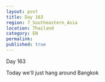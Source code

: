 ```yaml
---
layout: post
title: Day 163
region: 7_Southeastern_Asia
location: Thailand
category: EN
permalink:
published: true
---
```


Day 163

Today we'll just hang around Bangkok

<p><a
href="https://lh3.googleusercontent.com/_wyaZTxs6ZBjp8qVcdtx3Z-XV5_O1SYEDt8OIF0-B99REe9Yruo3M1GFFXjzfVMFU_SKlGJS37GJ8N_weN_SoTjqvIljW7so1DtCPKBSwn8x5OLz988Hbsm2sevwx6DtmXLBFf4DD5-e31EIi_1ypSkFrkE8I9gWCsoUk7LF-SMh5KVYrG-TIY72Bi9IR3eZ8KhqRuI6crS0q1uW3WpP-AuSbSpwTNORhGiV45m3_M25zdQDcBXdIaZ53-82x1k7yJlzUkuKeVScYh7bqI9927KTIfeDN694uexjyhgZlvQ2PpqEz4jMHsb6u8kqVhIKUIIYk5c6FunjKsj9ZTK-zNWyI_rI5nj8nioRhNs6U2DE-Q53M7cqGUR2sWj2mH8-2dL4SEEv8kNvE1CtVYTrX5gP8SM0e-H4DYEvDbePb-lx0mGnVMOofTGGH8isyswy5ozNuzW32OCOHcY-RwfjiB7mNnwY0kWhogMNb87hNRI0pNIEZsPRjRGiKZ7adgOGtFxt8w4KaS208r5RzgKCf_fj42oxbDG8uwHfolwmqwd-GIQXe-DFgC_hCKB5E2wyKBgZ-d-DPHkSAtHSOfh23Zm2iE3jIcIFPcxnNgqGyyuY7l1eVE7y82eM-48391TXP8IP3NysuSCAkIfnnzvZ3Z8OMWRIFeRlgO9FClYhahI6dnR8XePO5JgaNn8IWLO7bpWOJHSPIUASDq3XawI=w836-h627-no"><img 
src="https://lh3.googleusercontent.com/_wyaZTxs6ZBjp8qVcdtx3Z-XV5_O1SYEDt8OIF0-B99REe9Yruo3M1GFFXjzfVMFU_SKlGJS37GJ8N_weN_SoTjqvIljW7so1DtCPKBSwn8x5OLz988Hbsm2sevwx6DtmXLBFf4DD5-e31EIi_1ypSkFrkE8I9gWCsoUk7LF-SMh5KVYrG-TIY72Bi9IR3eZ8KhqRuI6crS0q1uW3WpP-AuSbSpwTNORhGiV45m3_M25zdQDcBXdIaZ53-82x1k7yJlzUkuKeVScYh7bqI9927KTIfeDN694uexjyhgZlvQ2PpqEz4jMHsb6u8kqVhIKUIIYk5c6FunjKsj9ZTK-zNWyI_rI5nj8nioRhNs6U2DE-Q53M7cqGUR2sWj2mH8-2dL4SEEv8kNvE1CtVYTrX5gP8SM0e-H4DYEvDbePb-lx0mGnVMOofTGGH8isyswy5ozNuzW32OCOHcY-RwfjiB7mNnwY0kWhogMNb87hNRI0pNIEZsPRjRGiKZ7adgOGtFxt8w4KaS208r5RzgKCf_fj42oxbDG8uwHfolwmqwd-GIQXe-DFgC_hCKB5E2wyKBgZ-d-DPHkSAtHSOfh23Zm2iE3jIcIFPcxnNgqGyyuY7l1eVE7y82eM-48391TXP8IP3NysuSCAkIfnnzvZ3Z8OMWRIFeRlgO9FClYhahI6dnR8XePO5JgaNn8IWLO7bpWOJHSPIUASDq3XawI=w836-h627-no" class="oversize" alt=""></a></p>

<p><a
href="https://lh3.googleusercontent.com/IoquOOtCWAghxXxm2apVk1muC1bZ8WDEDfa3-mk982rtSkZrc1qNvdOll73fcX4UCgtCvDXo06QokEZbk-QX-uIlslXJWvqVUrsTftHbgWMHjMkGRQT7ScsPobQhHfylsSvWlFoZHbNJ1PQUMU6_GzQmaoFL16LGoak4RkeTstE4LFEuwFzFI6smIuXO2UkRJct2FV8nVr6X4itAeFqqedBT9pJX4OPYwh2R7bZN6949BT8UZqL53nYIf11amyfnLnptIOyvbvGjnolP2yGN0c3sbpcFBeOMn_LmZ65Ps_FdJ74s-CGz266buGJKAENWtvwQT6PAVh678MP9JFxm10K6LoF6nxG6pR9k0tGyvYhyQDikZz6Cy7lNrWzVVQDguQix_02DCl4nVBqvj71cZOo8rIUB9dk5hcQ73K6dy6hyvpSthGikeyWjtRrTkHyvCPw-9tHvxLwYsuSVOhncqcxTXIE_-zmB8MlUzvrtuDrNlLFul8JrinNvbUIY3ccmU56DZ4hh3WasqGVjh4fAz-YHbJIlnMwcqFoQEMVpf1H8OW0hN-olJmTTCCL2T4IRTzshe0T8YDiRMQkHWuWtFrDTzqseCS8MIRRxE7QakgSj2MVPB0vx5S-Kso46ZcHVRap02Th6DZn4UcU7byIYHY9iWKn9-004A1GV41DTRca2XUjnPFbhg4Ctju6QY8RaoscSiyR9OcLKbdMX5Yc=w836-h627-no"><img 
src="https://lh3.googleusercontent.com/IoquOOtCWAghxXxm2apVk1muC1bZ8WDEDfa3-mk982rtSkZrc1qNvdOll73fcX4UCgtCvDXo06QokEZbk-QX-uIlslXJWvqVUrsTftHbgWMHjMkGRQT7ScsPobQhHfylsSvWlFoZHbNJ1PQUMU6_GzQmaoFL16LGoak4RkeTstE4LFEuwFzFI6smIuXO2UkRJct2FV8nVr6X4itAeFqqedBT9pJX4OPYwh2R7bZN6949BT8UZqL53nYIf11amyfnLnptIOyvbvGjnolP2yGN0c3sbpcFBeOMn_LmZ65Ps_FdJ74s-CGz266buGJKAENWtvwQT6PAVh678MP9JFxm10K6LoF6nxG6pR9k0tGyvYhyQDikZz6Cy7lNrWzVVQDguQix_02DCl4nVBqvj71cZOo8rIUB9dk5hcQ73K6dy6hyvpSthGikeyWjtRrTkHyvCPw-9tHvxLwYsuSVOhncqcxTXIE_-zmB8MlUzvrtuDrNlLFul8JrinNvbUIY3ccmU56DZ4hh3WasqGVjh4fAz-YHbJIlnMwcqFoQEMVpf1H8OW0hN-olJmTTCCL2T4IRTzshe0T8YDiRMQkHWuWtFrDTzqseCS8MIRRxE7QakgSj2MVPB0vx5S-Kso46ZcHVRap02Th6DZn4UcU7byIYHY9iWKn9-004A1GV41DTRca2XUjnPFbhg4Ctju6QY8RaoscSiyR9OcLKbdMX5Yc=w836-h627-no" class="oversize" alt=""></a></p>

<p><a
href="https://lh3.googleusercontent.com/1MAY8Dntw0_HJuDddpJ3XyjCzkXLBhBiambirIlQPkpLEzRFAIv8R14-70Hv9YlxvcOsWxTMLVFqTJUB7Cdx_eqb-PWyxMrNa9tNveK-ytNVF46DAkgbeSP98TPgujEfauG4QLcpHfSIXMUYra3mSbEXrkhDV6qU7tagxtzPjIyZtmN6r2qQ5L5cXScVmZ2bVoQZnmMUjbBfw_v1eLkM7hfw7mDqeBdfYNOjsar3U7W3qMtW37YAh_aoVROr2Mp5VPrYINIbB9-79_h4dkrMuWxSzqbS9eYK6x9S4lgnZDbz1aAlEicD0gTFmZFJrvJlz-3Ulyermqoe3ugAgj5K3s0Hh-EIkuYYDEpnawkjl0iq1TjDzmhGlWQijS4n4Vz_IffdW2WMU7OTelBR3hc3QBO7utYC1BxKVBsmWN--gudplVU6cbAdW9gGLtOLhk3Svlcf9DDNcX3pqWq3T4hAaRjMrLltxNLSyuhQGFSlg6mPd2mBNk7xVbJipY6HKVR4tX-ls9joDA8kwD6IBMFsSawN29_p6z0ZOdVxv6SG99Af6ibRkEJLXRAOJlnN8vInrM4Aw4xMKtPDyhI30DYxxvngC7E5rx7fEM56fKEEkYxKybEzkSEKCiMVN-OEqJhBG_pE9lDUYWV5Ac_woQId7GZkNB1PGIbm2YVEoHHaroN8Hv8lsNKbQKFWvY5ZrMv0ZqKt0dajBmWrS47Enl8=w836-h627-no"><img 
src="https://lh3.googleusercontent.com/1MAY8Dntw0_HJuDddpJ3XyjCzkXLBhBiambirIlQPkpLEzRFAIv8R14-70Hv9YlxvcOsWxTMLVFqTJUB7Cdx_eqb-PWyxMrNa9tNveK-ytNVF46DAkgbeSP98TPgujEfauG4QLcpHfSIXMUYra3mSbEXrkhDV6qU7tagxtzPjIyZtmN6r2qQ5L5cXScVmZ2bVoQZnmMUjbBfw_v1eLkM7hfw7mDqeBdfYNOjsar3U7W3qMtW37YAh_aoVROr2Mp5VPrYINIbB9-79_h4dkrMuWxSzqbS9eYK6x9S4lgnZDbz1aAlEicD0gTFmZFJrvJlz-3Ulyermqoe3ugAgj5K3s0Hh-EIkuYYDEpnawkjl0iq1TjDzmhGlWQijS4n4Vz_IffdW2WMU7OTelBR3hc3QBO7utYC1BxKVBsmWN--gudplVU6cbAdW9gGLtOLhk3Svlcf9DDNcX3pqWq3T4hAaRjMrLltxNLSyuhQGFSlg6mPd2mBNk7xVbJipY6HKVR4tX-ls9joDA8kwD6IBMFsSawN29_p6z0ZOdVxv6SG99Af6ibRkEJLXRAOJlnN8vInrM4Aw4xMKtPDyhI30DYxxvngC7E5rx7fEM56fKEEkYxKybEzkSEKCiMVN-OEqJhBG_pE9lDUYWV5Ac_woQId7GZkNB1PGIbm2YVEoHHaroN8Hv8lsNKbQKFWvY5ZrMv0ZqKt0dajBmWrS47Enl8=w836-h627-no" class="oversize" alt=""></a></p>

<p><a
href="https://lh3.googleusercontent.com/-jJ2RIp843x42EZlXxSoAgGIv9mub0GKUFl2xqOK2KRzzmn1Yuu_TYaYwPb7E1JdipYNEA4GlDcuv3kN4zpc3LS3dl6fLgdJUPTP-Cdy5BrSawdUAjZtjm8AQ8JiUJwzv4C9MFuPs3d_Y4anQsKFAwem1Dg2n8s0pjM-onZZFTBN3ZVHFFgOZilXbCJAkYpfmgZmrCnVuvkN01C6-8IpLoede5sAKVAlWqFzv7PujRqjPzKXV-R9leDPGuUJZ0hhrClt6ZNv7z1lg-2SXjRXdGaIRzemPivv3DpAgumbW9HWYZDc2I1lMXr718gx8amlEsnYAFH2iUBilti13omQHN4uB69PYx08CZzGyjnlNjiCYr8uTIM0Z-KRRjL4tKFU33HnTAWVQ_vIBYA-j4AtRdHRumx4-93XyLRmgyChPCv0iEATq_STTMdBbjDkOExUvRtO9lhh1KcFziKAqtpPYH1fM51ao5RB2y-3gynkequujH-a1TvH2lXofG74faYD8P_0jYoYYe2AbjuVv4dozSmFHButyi9znUWpDI7-FBnLAGMhnAHynQ-I8C672cliNbjV2Uz8zD_YiHbUF0RvETg0D15sVtgfGRBSqgIywPpWu3gj4vJpVekRoLUrxu0Ha8LcDLQbcPxJBqKugZ4k9KN52cF0xFGuqb8Afjx7UHFDtDuIADORZX-v8EZhSm1D1f0DzTO3CCXSYYgnMuE=w669-h502-no"><img 
src="https://lh3.googleusercontent.com/-jJ2RIp843x42EZlXxSoAgGIv9mub0GKUFl2xqOK2KRzzmn1Yuu_TYaYwPb7E1JdipYNEA4GlDcuv3kN4zpc3LS3dl6fLgdJUPTP-Cdy5BrSawdUAjZtjm8AQ8JiUJwzv4C9MFuPs3d_Y4anQsKFAwem1Dg2n8s0pjM-onZZFTBN3ZVHFFgOZilXbCJAkYpfmgZmrCnVuvkN01C6-8IpLoede5sAKVAlWqFzv7PujRqjPzKXV-R9leDPGuUJZ0hhrClt6ZNv7z1lg-2SXjRXdGaIRzemPivv3DpAgumbW9HWYZDc2I1lMXr718gx8amlEsnYAFH2iUBilti13omQHN4uB69PYx08CZzGyjnlNjiCYr8uTIM0Z-KRRjL4tKFU33HnTAWVQ_vIBYA-j4AtRdHRumx4-93XyLRmgyChPCv0iEATq_STTMdBbjDkOExUvRtO9lhh1KcFziKAqtpPYH1fM51ao5RB2y-3gynkequujH-a1TvH2lXofG74faYD8P_0jYoYYe2AbjuVv4dozSmFHButyi9znUWpDI7-FBnLAGMhnAHynQ-I8C672cliNbjV2Uz8zD_YiHbUF0RvETg0D15sVtgfGRBSqgIywPpWu3gj4vJpVekRoLUrxu0Ha8LcDLQbcPxJBqKugZ4k9KN52cF0xFGuqb8Afjx7UHFDtDuIADORZX-v8EZhSm1D1f0DzTO3CCXSYYgnMuE=w669-h502-no" class="oversize" alt=""></a></p>

<p><a
href="https://lh3.googleusercontent.com/qwN2NwdE3Ws5eb7t-1tKj3DepDQYjkWjAka6inxd57x82AH7NuI7YNk04AAqJCRb5uBcrpsNeYSv4LCiA9VPXW-hXZ3kKqJm-mY3Q1zCIQsZr4R3zSQ7Jx7LTxG1H8e14HkUFiHw2z_yxBPrPWgt_Pl4TN9j2FzWQtYtrKhPCodruqyjl8V-nbJqQRPM8l3N9NfAfxozMweaOpgw3bjyQmFU0usTYcG9vCd_sRohOgDsb5l2z4c1_xZCrBRA6WXjMzN9oMaX2tbSJtEVo_60-f6xLqYlazlZwKj7276k_7ize0mrBvyeh0kwauYWYOxIop57wqT9pqU8MpbZTlj4GEH0HEKi5DTD_vE9i33f7KWzp-8D6BrbVVUgC_o4uEcZhs7w8Vr3tuIFtH6gCHWjy4YAcQoFIEyFK1f_QMSK2sojQzDOD9A8UowEB8Lb0HvRNqciAJi76HABxltI9-6YG2TKwHaP3xE2j41-VI8pIq6F66tmRRFQmzsaF9jyiTtmu2LrfSPd9mvmbZibgLRqLnPBhdLv0VXMEgwTgFn8t3KaHqAaxJHH3Qzl8Ym-aiA6wNvunyIuJg-rekeMjExgwlJBT9iDLUUBZ9cENqKlJxtBxV7HcHiTd4S3m7-cRyJnc4JrTL0k9pnYczDO1g7UGjAzB-7aKnRGVIA-9ECAdZ7Z4FYMwHjtbLaKlwbZvcSsGH2q_oK-eEBmbRhHonc=w471-h627-no"><img 
src="https://lh3.googleusercontent.com/qwN2NwdE3Ws5eb7t-1tKj3DepDQYjkWjAka6inxd57x82AH7NuI7YNk04AAqJCRb5uBcrpsNeYSv4LCiA9VPXW-hXZ3kKqJm-mY3Q1zCIQsZr4R3zSQ7Jx7LTxG1H8e14HkUFiHw2z_yxBPrPWgt_Pl4TN9j2FzWQtYtrKhPCodruqyjl8V-nbJqQRPM8l3N9NfAfxozMweaOpgw3bjyQmFU0usTYcG9vCd_sRohOgDsb5l2z4c1_xZCrBRA6WXjMzN9oMaX2tbSJtEVo_60-f6xLqYlazlZwKj7276k_7ize0mrBvyeh0kwauYWYOxIop57wqT9pqU8MpbZTlj4GEH0HEKi5DTD_vE9i33f7KWzp-8D6BrbVVUgC_o4uEcZhs7w8Vr3tuIFtH6gCHWjy4YAcQoFIEyFK1f_QMSK2sojQzDOD9A8UowEB8Lb0HvRNqciAJi76HABxltI9-6YG2TKwHaP3xE2j41-VI8pIq6F66tmRRFQmzsaF9jyiTtmu2LrfSPd9mvmbZibgLRqLnPBhdLv0VXMEgwTgFn8t3KaHqAaxJHH3Qzl8Ym-aiA6wNvunyIuJg-rekeMjExgwlJBT9iDLUUBZ9cENqKlJxtBxV7HcHiTd4S3m7-cRyJnc4JrTL0k9pnYczDO1g7UGjAzB-7aKnRGVIA-9ECAdZ7Z4FYMwHjtbLaKlwbZvcSsGH2q_oK-eEBmbRhHonc=w471-h627-no" class="oversize" alt=""></a></p>


